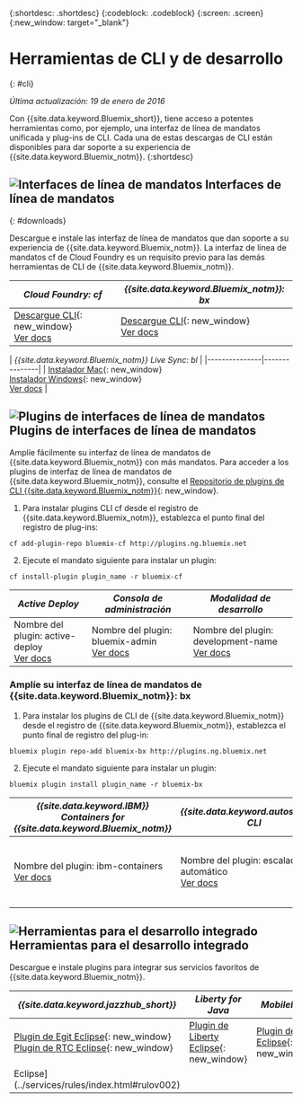 {:shortdesc: .shortdesc}
{:codeblock: .codeblock}
{:screen: .screen}
{:new_window: target="_blank"}

# Herramientas de CLI y de desarrollo
{: #cli}

*Última actualización: 19 de enero de 2016*

Con {{site.data.keyword.Bluemix_short}}, tiene acceso a potentes herramientas como, por ejemplo, una interfaz de línea de mandatos unificada y plug-ins de CLI. Cada una de estas descargas de CLI están disponibles para dar soporte a su experiencia de {{site.data.keyword.Bluemix_notm}}.
{:shortdesc}

## ![Interfaces de línea de mandatos](./images/CLI.png) Interfaces de línea de mandatos
{: #downloads}

Descargue e instale las interfaz de línea de mandatos que dan soporte a su experiencia de
{{site.data.keyword.Bluemix_notm}}. La interfaz de línea de mandatos cf de Cloud Foundry es un requisito previo para las demás herramientas de CLI de {{site.data.keyword.Bluemix_notm}}.


| *Cloud Foundry: cf* |	*{{site.data.keyword.Bluemix_notm}}: bx* | 
|---------------------|---------------|
| [Descargue CLI](https://github.com/cloudfoundry/cli/releases){: new_window}  <br> [Ver docs](./reference/cfcommands/index.html) | [Descargue CLI](http://clis.{DomainName}/){: new_window} <br> [Ver docs](./reference/bluemix_cli/index.html)| 

| *{{site.data.keyword.Bluemix_notm}} Live Sync:
bl* |
|---------------|---------------|
| [Instalador Mac](ftp://public.dhe.ibm.com/cloud/bluemix/cli/Bluemix_bl.pkg){: new_window} <br> [Instalador Windows](ftp://public.dhe.ibm.com/cloud/bluemix/cli/Bluemix_bl.exe){: new_window} <br> [Ver docs](./reference/bl/index.html) |


## ![Plugins de interfaces de línea de mandatos](./images/CLI_Plugin.png) Plugins de interfaces de línea de mandatos

Amplíe fácilmente su interfaz de línea de mandatos de {{site.data.keyword.Bluemix_notm}} con más mandatos. Para acceder a los plugins de interfaz de línea de mandatos de {{site.data.keyword.Bluemix_notm}}, consulte el [Repositorio de plugins de CLI {{site.data.keyword.Bluemix_notm}}](http://plugins.{DomainName}/){: new_window}.

1. Para instalar plugins CLI cf desde el registro de {{site.data.keyword.Bluemix_notm}}, establezca el punto final del registro de plug-ins:
```
cf add-plugin-repo bluemix-cf http://plugins.ng.bluemix.net
```
2. Ejecute el mandato siguiente para instalar un plugin:
```
cf install-plugin plugin_name -r bluemix-cf
```

| *Active Deploy* | *Consola de administración* | *Modalidad de desarrollo* | 
|-----------------|-----------------|-----------------|
| Nombre del plugin: active-deploy <br>  [Ver docs](../services/ActiveDeploy/index.html#cli) |  Nombre del plugin: bluemix-admin <br> [Ver docs](../cli/plugins/bluemix_admin/index.html) | Nombre del plugin: development-name <br> [Ver docs](./plugins/dev_mode/index.html) | 

### Amplíe su interfaz de línea de mandatos de {{site.data.keyword.Bluemix_notm}}: bx
1. Para instalar los plugins de CLI de {{site.data.keyword.Bluemix_notm}} desde el registro de {{site.data.keyword.Bluemix_notm}}, establezca el punto final de registro del plug-in:
```
bluemix plugin repo-add bluemix-bx http://plugins.ng.bluemix.net
```
2. Ejecute el mandato siguiente para instalar un plugin:
```
bluemix plugin install plugin_name -r bluemix-bx
```

| *{{site.data.keyword.IBM}} Containers for {{site.data.keyword.Bluemix_notm}}* | *{{site.data.keyword.autoscaling}} CLI* | *VPN* |
|-----|----|----|
| Nombre del plugin: ibm-containers <br> [Ver docs](https://www.{DomainName}/docs/containers/container_cli_cfic.html#container_cli_cfic) | Nombre del plugin: escalado automático <br> [Ver docs](./plugins/auto-scaling/index.html) |Nombre del plugin: VPN <br> [Ver docs](./plugins/vpn/index.html) |

## ![Herramientas para el desarrollo integrado](./images/Integrated_Dev_Tools.png) Herramientas para el desarrollo integrado


Descargue e instale plugins para integrar sus servicios favoritos de {{site.data.keyword.Bluemix_notm}}.

| *{{site.data.keyword.jazzhub_short}}* | *Liberty for Java* | *MobileFirst* | *{{site.data.keyword.rules_short}}* |
|-------------|----------|----------|----------|
| [Plugin de Egit Eclipse](https://hub.jazz.net/docs/reference/gitclient/#eclipse_using_egit){: new_window} <br> [Plugin de RTC Eclipse](https://hub.jazz.net/docs/reference/gitclient/#eclipse_using_rtc){: new_window} | [Plugin de Liberty Eclipse](https://developer.ibm.com/wasdev/downloads/liberty-profile-using-eclipse/){: new_window} | [Plugin de Eclipse](https://marketplace.eclipse.org/content/ibm-mobilefirst-platform-studio){: new_window} | [Plugin de Rules Designer
Eclipse](../services/rules/index.html#rulov002) |
